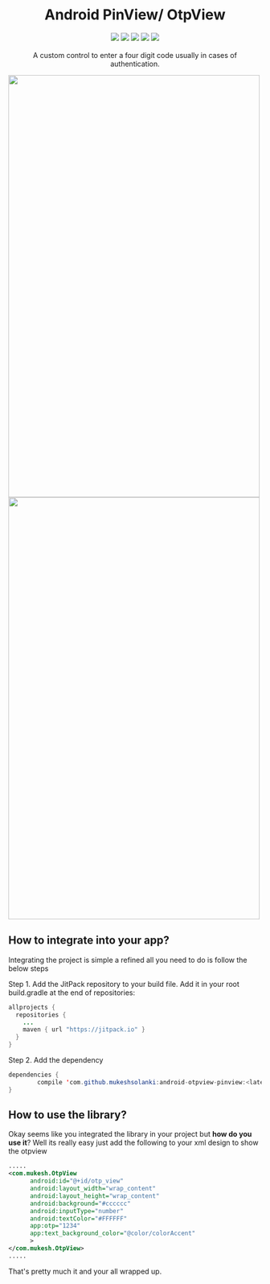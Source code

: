 <h1 align="center">Android PinView/ OtpView</h1>
<p align="center">
  <a href="https://android-arsenal.com/api?level=11"> <img src="https://img.shields.io/badge/API-14%2B-blue.svg?style=flat" /></a>
  <a href="https://jitpack.io/#mukeshsolanki/android-otpview-pinview"> <img src="https://jitpack.io/v/mukeshsolanki/android-otpview-pinview.svg" /></a>
  <a href="https://android-arsenal.com/details/1/3764"> <img src="https://img.shields.io/badge/Android%20Arsenal-Android%20PinView%20%2F%20OtpView-brightgreen.svg?style=flat" /></a>
  <a href="https://travis-ci.org/mukeshsolanki/android-otpview-pinview"> <img src="https://travis-ci.org/mukeshsolanki/android-otpview-pinview.svg?branch=master" /></a>
  <a href="https://www.paypal.me/mukeshsolanki"> <img src="https://img.shields.io/badge/paypal-donate-yellow.svg" /></a>
  <br /><br />
    A custom control to enter a four digit code usually in cases of authentication.
</p>

<img src="https://raw.githubusercontent.com/mukeshsolanki/android-otpview-pinview/master/screenshots/Screenshot_20160622-201727.png" width="500" height="839" />
<br />
<img src="https://raw.githubusercontent.com/mukeshsolanki/android-otpview-pinview/master/screenshots/Screenshot_20160622-201845.png" width="500" height="839" />

## How to integrate into your app?
Integrating the project is simple a refined all you need to do is follow the below steps

Step 1. Add the JitPack repository to your build file. Add it in your root build.gradle at the end of repositories:

```java
allprojects {
  repositories {
    ...
    maven { url "https://jitpack.io" }
  }
}
```
Step 2. Add the dependency
```java
dependencies {
        compile 'com.github.mukeshsolanki:android-otpview-pinview:<latest-version>'
}
```

## How to use the library?
Okay seems like you integrated the library in your project but **how do you use it**? Well its really easy just add the following to your xml design to show the otpview

```xml
.....
<com.mukesh.OtpView
      android:id="@+id/otp_view"
      android:layout_width="wrap_content"
      android:layout_height="wrap_content"
      android:background="#cccccc"
      android:inputType="number"
      android:textColor="#FFFFFF"
      app:otp="1234"
      app:text_background_color="@color/colorAccent"
      >
</com.mukesh.OtpView>
.....
```

That's pretty much it and your all wrapped up.
